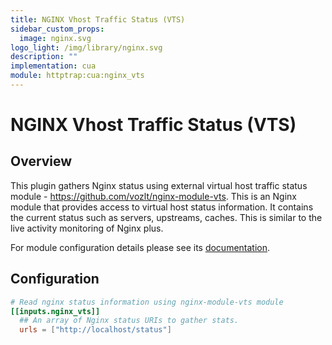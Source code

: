 ```yaml
---
title: NGINX Vhost Traffic Status (VTS)
sidebar_custom_props:
  image: nginx.svg
logo_light: /img/library/nginx.svg
description: ""
implementation: cua
module: httptrap:cua:nginx_vts
---
```


# NGINX Vhost Traffic Status (VTS)

## Overview

This plugin gathers Nginx status using external virtual host traffic status module - https://github.com/vozlt/nginx-module-vts. This is an Nginx module that provides access to virtual host status information. It contains the current status such as servers, upstreams, caches. This is similar to the live activity monitoring of Nginx plus.

For module configuration details please see its [documentation](https://github.com/vozlt/nginx-module-vts#synopsis).

## Configuration

```toml
# Read nginx status information using nginx-module-vts module
[[inputs.nginx_vts]]
  ## An array of Nginx status URIs to gather stats.
  urls = ["http://localhost/status"]
```
